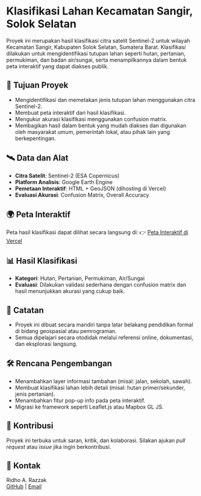 # Klasifikasi Lahan Kecamatan Sangir, Solok Selatan

Proyek ini merupakan hasil klasifikasi citra satelit Sentinel-2 untuk wilayah Kecamatan Sangir, Kabupaten Solok Selatan, Sumatera Barat. Klasifikasi dilakukan untuk mengidentifikasi tutupan lahan seperti hutan, pertanian, permukiman, dan badan air/sungai, serta menampilkannya dalam bentuk peta interaktif yang dapat diakses publik.

## 📌 Tujuan Proyek
- Mengidentifikasi dan memetakan jenis tutupan lahan menggunakan citra Sentinel-2.
- Membuat peta interaktif dari hasil klasifikasi.
- Mengukur akurasi klasifikasi menggunakan confusion matrix.
- Membagikan hasil dalam bentuk yang mudah diakses dan digunakan oleh masyarakat umum, pemerintah lokal, atau pihak lain yang berkepentingan.

## 🛰️ Data dan Alat
- **Citra Satelit**: Sentinel-2 (ESA Copernicus)
- **Platform Analisis**: Google Earth Engine
- **Pemetaan Interaktif**: HTML + GeoJSON (dihosting di Vercel)
- **Evaluasi Akurasi**: Confusion Matrix, Overall Accuracy


## 🌍 Peta Interaktif
Peta hasil klasifikasi dapat dilihat secara langsung di:
👉 [Peta Interaktif di Vercel](https://klasifikasi-peta-sangir.vercel.app)

## 📊 Hasil Klasifikasi
- **Kategori**: Hutan, Pertanian, Permukiman, Air/Sungai
- **Evaluasi**: Dilakukan validasi sederhana dengan confusion matrix dan hasil menunjukkan akurasi yang cukup baik.

## 🧠 Catatan
- Proyek ini dibuat secara mandiri tanpa latar belakang pendidikan formal di bidang geospasial atau pemrograman.
- Semua dipelajari secara otodidak melalui referensi online, dokumentasi, dan eksplorasi langsung.

## 🛠️ Rencana Pengembangan
- Menambahkan layer informasi tambahan (misal: jalan, sekolah, sawah).
- Membuat klasifikasi lahan lebih detail (misal: hutan primer/sekunder, jenis pertanian).
- Menambahkan fitur pop-up info pada peta interaktif.
- Migrasi ke framework seperti Leaflet.js atau Mapbox GL JS.

## 🤝 Kontribusi
Proyek ini terbuka untuk saran, kritik, dan kolaborasi. Silakan ajukan *pull request* atau *issue* jika ingin berkontribusi.

## 📧 Kontak
Ridho A. Razzak  
[GitHub](https://github.com/ridhoarazzak) | [Email](mailto:mrg.ridhoarazzak@gmail.com)


